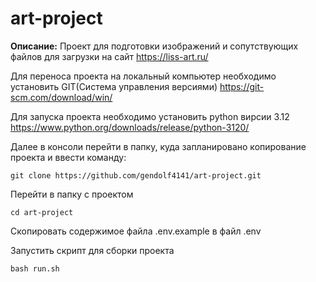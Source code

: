 # art-project
**Описание:**
Проект для подготовки изображений и сопутствующих файлов для загрузки на сайт https://liss-art.ru/

Для переноса проекта на локальный компьютер необходимо установить GIT(Система управления версиями)
https://git-scm.com/download/win/

Для запуска проекта необходимо установить python вирсии 3.12
https://www.python.org/downloads/release/python-3120/


Далее в консоли перейти в папку, куда запланировано копирование проекта и ввести команду:
```
git clone https://github.com/gendolf4141/art-project.git
```

Перейти в папку с проектом
```
cd art-project
```

Скопировать содержимое файла .env.example в файл .env

Запустить скрипт для сборки проекта
```
bash run.sh
```
